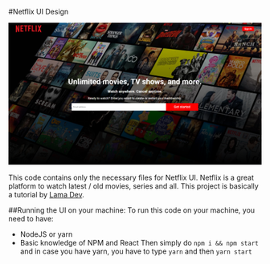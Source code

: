 #Netflix UI Design

![Netflix UI Demo](https://raw.githubusercontent.com/JealousGx/netflix/netflix-ui/netflix.png)

This code contains only the necessary files for Netflix UI. Netflix is a great platform to watch latest / old movies, series and all. This project is basically a tutorial by [Lama Dev](https://www.youtube.com/watch?v=FzWG8jiw4XM). 

##Running the UI on your machine:
To run this code on your machine, you need to have:
- NodeJS or yarn
- Basic knowledge of NPM and React
Then simply do ```npm i && npm start``` and in case you have yarn, you have to type ```yarn``` and then ```yarn start```
